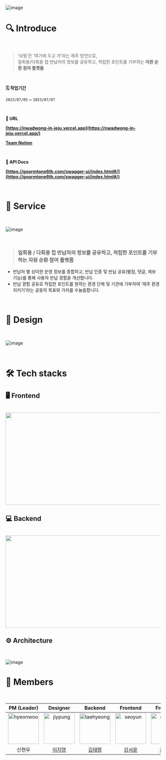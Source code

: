 ![image](https://github.com/6th9oormthon-NDGJ/nwadwong-in-jeju/assets/99083803/64828431-16f2-4768-a6b6-3bebe8bc29ab)

# 🔍 Introduce

<br />

> ‘놔뒁’은 ‘여기에 두고 가’라는 제주 방언으로, <br />
일회용/다회용 컵 반납처의 정보를 공유하고, 적립한 포인트를 기부하는 **자원 순환 참여 플랫폼**


<br />

**🗓️ 작업기간**

`2023/07/05` ~ `2023/07/07`

<br />

**🔗 URL**

**[https://nwadwong-in-jeju.vercel.app](https://nwadwong-in-jeju.vercel.app/)**

**[Team Notion](https://9oormthon.goorm.io/008f7e5d-fd1b-4a2f-ae4f-eacc32f3fdd3)**

<br />

**📑 API Docs**

**[https://goormtone6th.com/swagger-ui/index.html#/](https://goormtone6th.com/swagger-ui/index.html#/)**

<br />

# 🥤 Service

<br />

![image](https://github.com/6th9oormthon-NDGJ/nwadwong-in-jeju/assets/99083803/871cd77a-296b-46ce-a2dc-7faf9f0b7fe5)

<br />

> ### 일회용 / 다회용 컵 반납처의 정보를 공유하고, 적립한 포인트를 기부하는 자원 순환 참여 플랫폼 <br />

- 반납처 별 상이한 운영 정보를 종합하고, 반납 인증 및 반납 공유(별점, 댓글, 제보 기능)를 통해 사용자 반납 경험을 개선합니다.
- 반납 경험 공유로 적립한 포인트를 원하는 환경 단체 및 기관에 기부하여 ‘제주 환경 지키기’라는 공동의 목표와 가치를 수눌음합니다.

<br />

# 🎨 Design

<br />

![image](https://github.com/6th9oormthon-NDGJ/nwadwong-in-jeju/assets/99083803/775c9abb-50a6-4311-bbba-149e0c53c426)

<br />

# 🛠 Tech stacks

## 🖥️ Frontend

<br />

<img src="https://github.com/6th9oormthon-NDGJ/nwadwong-in-jeju/assets/99083803/af2bb191-efb8-4d08-ad54-84b92229a9ac" width="600" height="300" />

<br />

## 💻 Backend

<br />

<img src="https://github.com/6th9oormthon-NDGJ/nwadwong-in-jeju/assets/99083803/cff40783-f832-47c7-ae64-6dd6d988c17f" width="600" height="300" />

<br />

## ⚙️ Architecture

<br />

![image](https://github.com/6th9oormthon-NDGJ/nwadwong-in-jeju/assets/99083803/317df772-2fdb-4697-bac7-292ccc7cd5b2)


# 👥 Members

<br />

|             PM (Leader)                         |                Designer              |              Backend             |                Frontend                |               Frontend                |
| :---------------------------------------------: | :----------------------------------: | :------------------------------: | :------------------------------------: |:------------------------------------: |
|<img src="https://github.com/6th9oormthon-NDGJ/nwadwong-in-jeju/assets/99083803/6cd9fc76-8bd2-4a3d-bbee-8fe84beddcd8" alt="hyeonwoo" width="100" height="100">|<img src="https://github.com/6th9oormthon-NDGJ/nwadwong-in-jeju/assets/99083803/82db2ff9-8cdf-450d-a173-c8249300009b" alt="jiypung" width="100" height="100">|<img src="https://avatars.githubusercontent.com/u/71641610?v=4" alt="taehyeong" width="100" height="100">|<img src="https://avatars.githubusercontent.com/u/132238271?v=4" alt="seoyun" width="100" height="100">|<img src="https://avatars.githubusercontent.com/u/99083803?v=4" alt="mingyu" width="100" height="100">|
| 신현우 | [이지영](https://www.behance.net/rhdrl03184096)  |  [김태형](https://github.com/johan1103) | [강서윤](https://github.com/seoyunfleuve) |[김민규](https://github.com/Cobocho) |

<br />
